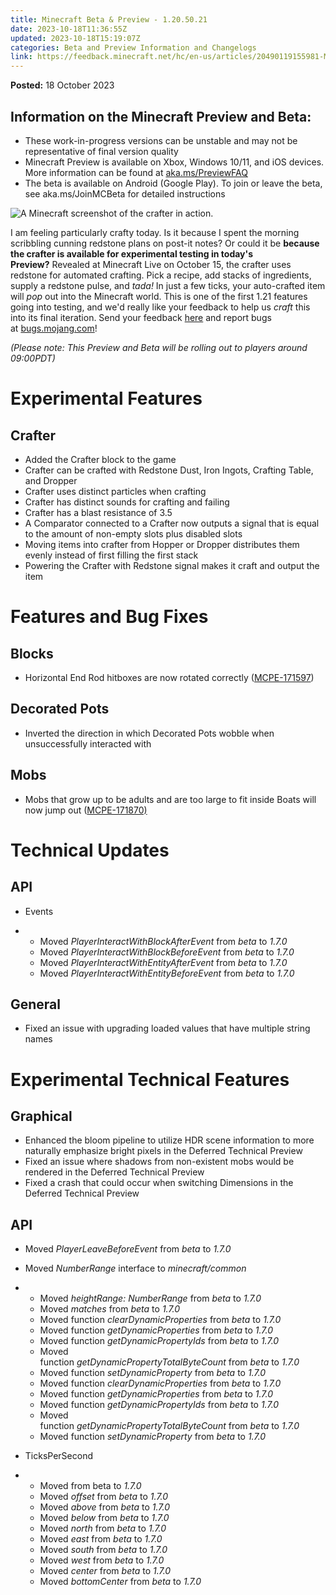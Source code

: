```yaml
---
title: Minecraft Beta & Preview - 1.20.50.21
date: 2023-10-18T11:36:55Z
updated: 2023-10-18T15:19:07Z
categories: Beta and Preview Information and Changelogs
link: https://feedback.minecraft.net/hc/en-us/articles/20490119155981-Minecraft-Beta-Preview-1-20-50-21
---
```


**Posted:** 18 October 2023

## **Information on the Minecraft Preview and Beta:**

-   These work-in-progress versions can be unstable and may not be representative of final version quality
-   Minecraft Preview is available on Xbox, Windows 10/11, and iOS devices. More information can be found at [aka.ms/PreviewFAQ](https://aka.ms/PreviewFAQ)
-   The beta is available on Android (Google Play). To join or leave the beta, see aka.ms/JoinMCBeta for detailed instructions

![A Minecraft screenshot of the crafter in action.](https://feedback.minecraft.net/hc/article_attachments/20490157834381)

I am feeling particularly crafty today. Is it because I spent the morning scribbling cunning redstone plans on post-it notes? Or could it be **because the crafter is available for experimental testing in today's Preview?** Revealed at Minecraft Live on October 15, the crafter uses redstone for automated crafting. Pick a recipe, add stacks of ingredients, supply a redstone pulse, and *tada!* In just a few ticks, your auto-crafted item will *pop* out into the Minecraft world. This is one of the first 1.21 features going into testing, and we'd really like your feedback to help us *craft* this into its final iteration. Send your feedback [here](https://aka.ms/Minecraft121Feedback) and report bugs at [bugs.mojang.com](https://bugs.mojang.com/)!

*(Please note: This Preview and Beta will be rolling out to players around 09:00PDT)*

# Experimental Features

## **Crafter**

-   Added the Crafter block to the game 
-   Crafter can be crafted with Redstone Dust, Iron Ingots, Crafting Table, and Dropper
-   Crafter uses distinct particles when crafting
-   Crafter has distinct sounds for crafting and failing 
-   Crafter has a blast resistance of 3.5
-   A Comparator connected to a Crafter now outputs a signal that is equal to the amount of non-empty slots plus disabled slots
-   Moving items into crafter from Hopper or Dropper distributes them evenly instead of first filling the first stack 
-   Powering the Crafter with Redstone signal makes it craft and output the item

# Features and Bug Fixes

## Blocks

-   Horizontal End Rod hitboxes are now rotated correctly ([MCPE-171597](https://bugs.mojang.com/browse/MCPE-171597))

## Decorated Pots

-   Inverted the direction in which Decorated Pots wobble when unsuccessfully interacted with

## Mobs

-   Mobs that grow up to be adults and are too large to fit inside Boats will now jump out ([MCPE-171870)](https://bugs.mojang.com/browse/MCPE-171870)

# Technical Updates

## API

-   Events

-   -   Moved *PlayerInteractWithBlockAfterEvent* from *beta* to *1.7.0*
    -   Moved *PlayerInteractWithBlockBeforeEvent* from *beta* to *1.7.0*
    -   Moved *PlayerInteractWithEntityAfterEvent* from *beta* to *1.7.0*
    -   Moved *PlayerInteractWithEntityBeforeEvent* from *beta* to *1.7.0*

## General

-   Fixed an issue with upgrading loaded values that have multiple string names

# Experimental Technical Features

## **Graphical**

-   Enhanced the bloom pipeline to utilize HDR scene information to more naturally emphasize bright pixels in the Deferred Technical Preview
-   Fixed an issue where shadows from non-existent mobs would be rendered in the Deferred Technical Preview 
-   Fixed a crash that could occur when switching Dimensions in the Deferred Technical Preview 

## API

-   Moved *PlayerLeaveBeforeEvent* from *beta* to *1.7.0*

-   Moved *NumberRange* interface to *minecraft/common*

-   -   Moved *heightRange: NumberRange* from *beta* to *1.7.0*
    -   Moved *matches* from *beta* to *1.7.0*
    -   Moved function *clearDynamicProperties* from *beta* to *1.7.0*
    -   Moved function *getDynamicProperties* from *beta* to *1.7.0*
    -   Moved function *getDynamicPropertyIds* from *beta* to *1.7.0*
    -   Moved function *getDynamicPropertyTotalByteCount* from *beta* to *1.7.0*
    -   Moved function *setDynamicProperty* from *beta* to *1.7.0*
    -   Moved function *clearDynamicProperties* from *beta* to *1.7.0*
    -   Moved function *getDynamicProperties* from *beta* to *1.7.0*
    -   Moved function *getDynamicPropertyIds* from *beta* to *1.7.0*
    -   Moved function *getDynamicPropertyTotalByteCount* from *beta* to *1.7.0*
    -   Moved function *setDynamicProperty* from *beta* to *1.7.0*

-   TicksPerSecond

-   -   Moved from beta to *1.7.0*
    -   Moved *offset* from *beta* to *1.7.0*
    -   Moved *above* from *beta* to *1.7.0*
    -   Moved *below* from *beta* to *1.7.0*
    -   Moved *north* from *beta* to *1.7.0*
    -   Moved *east* from *beta* to *1.7.0*
    -   Moved *south* from *beta* to *1.7.0*
    -   Moved *west* from *beta* to *1.7.0*
    -   Moved *center* from *beta* to *1.7.0*
    -   Moved *bottomCenter* from *beta* to *1.7.0*

